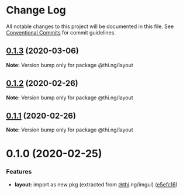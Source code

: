 # Change Log

All notable changes to this project will be documented in this file.
See [Conventional Commits](https://conventionalcommits.org) for commit guidelines.

## [0.1.3](https://github.com/thi-ng/umbrella/compare/@thi.ng/layout@0.1.2...@thi.ng/layout@0.1.3) (2020-03-06)

**Note:** Version bump only for package @thi.ng/layout





## [0.1.2](https://github.com/thi-ng/umbrella/compare/@thi.ng/layout@0.1.1...@thi.ng/layout@0.1.2) (2020-02-26)

**Note:** Version bump only for package @thi.ng/layout





## [0.1.1](https://github.com/thi-ng/umbrella/compare/@thi.ng/layout@0.1.0...@thi.ng/layout@0.1.1) (2020-02-26)

**Note:** Version bump only for package @thi.ng/layout





# 0.1.0 (2020-02-25)


### Features

* **layout:** import as new pkg (extracted from [@thi](https://github.com/thi).ng/imgui) ([e5efc16](https://github.com/thi-ng/umbrella/commit/e5efc165253480aff8068e4cde31bba4aec018d1))
